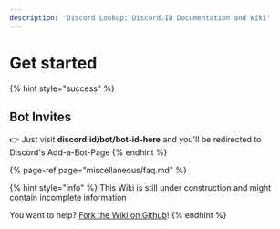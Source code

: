 ```yaml
---
description: 'Discord Lookup: Discord.ID Documentation and Wiki'
---
```


# Get started

{% hint style="success" %}
## Bot Invites

👉 Just visit **discord.id/bot/bot-id-here** and you'll be redirected to Discord's Add-a-Bot-Page
{% endhint %}

{% page-ref page="miscellaneous/faq.md" %}

{% hint style="info" %}
This Wiki is still under construction and might contain incomplete information

You want to help? [Fork the Wiki on Github](https://github.com/nerrixde/discordid-wiki)!
{% endhint %}
